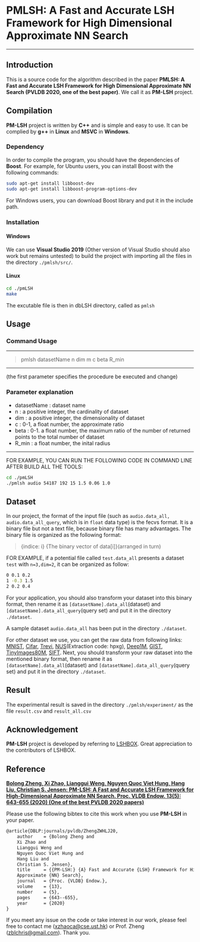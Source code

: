 # PMLSH: A Fast and Accurate LSH Framework for High Dimensional Approximate NN Search
-----------------------------------------------------------------------------------------------------------------
## Introduction
This is a source code for the algorithm described in the paper **PMLSH: A Fast and Accurate LSH Framework for High Dimensional Approximate NN Search (PVLDB 2020, one of the best paper)**. We call it as **PM-LSH** project.

## Compilation

**PM-LSH** project is written by **C++** and is simple and easy to use. It can be complied by **g++** in **Linux** and **MSVC** in **Windows**.

### Dependency

In order to compile the program, you should have the dependencies of **Boost**. For example, for Ubuntu users, you can install Boost with the following commands:
```bash
sudo apt-get install libboost-dev
sudo apt-get install libboost-program-options-dev
```
For Windows users, you can download Boost library and put it in the include path.


### Installation
#### Windows
We can use **Visual Studio 2019** (Other version of Visual Studio should also work but remains untested) to build the project with importing all the files in the directory `./pmlsh/src/`.

#### Linux
```bash
cd ./pmLSH
make
```
The excutable file is then in dbLSH directory, called as `pmlsh`

## Usage

### Command Usage

-------------------------------------------------------------------
> pmlsh datasetName n dim m c beta R_min
-------------------------------------------------------------------
(the first parameter specifies the procedure be executed and change)

### Parameter explanation

- datasetName  : dataset name
- n            : a positive integer, the cardinality of dataset
- dim          : a positive integer, the dimensionality of dataset
- c            : 0-1, a float number, the approximate ratio
- beta         : 0-1. a float number, the maximum ratio of the number of returned points to the total number of dataset   
- R_min        : a float number, the inital radius
-------------------------------------------------------------------

FOR EXAMPLE, YOU CAN RUN THE FOLLOWING CODE IN COMMAND LINE AFTER BUILD ALL THE TOOLS:

```bash
cd ./pmLSH
./pmlsh audio 54187 192 15 1.5 0.06 1.0
```

## Dataset

In our project, the format of the input file (such as `audio.data_all, audio.data_all_query`, which is in `float` data type) is the fecvs format. It is a binary file but not a text file, because binary file has many advantages. The binary file is organized as the following format:

>{indice: i} {The binary vector of data[i]}(arranged in turn)

FOR EXAMPLE, if a potential file called `test.data_all` presents a dataset `test` with `n=3,dim=2`, it can be organized as follow:
```bash
0 0.1 0.2
1 -0.3 1.5
2 0.2 0.4
```

For your application, you should also transform your dataset into this binary format, then rename it as `[datasetName].data_all`(dataset) and `[datasetName].data_all_query`(query set) and put it in the directory `./dataset`.

A sample dataset `audio.data_all` has been put in the directory `./dataset`.

For other dataset we use, you can get the raw data from following links: [MNIST](http://yann.lecun.com/exdb/mnist/index.html), [Cifar](http://www.cs.toronto.edu/~kriz/cifar.html), [Trevi](http://phototour.cs.washington.edu/patches/default.htm), [NUS](https://pan.baidu.com/share/init?surl=kVKfXFx)(Extraction code: hpxg), [Deep1M](https://www.cse.cuhk.edu.hk/systems/hash/gqr/dataset/deep1M.tar.gz), [GIST](http://corpus-texmex.irisa.fr/), [TinyImages80M](https://hyper.ai/tracker/download?torrent=6552), [SIFT](http://corpus-texmex.irisa.fr/). Next, you should transform your raw dataset into the mentioned binary format, then rename it as `[datasetName].data_all`(dataset) and `[datasetName].data_all_query`(query set) and put it in the directory `./dataset`.


## Result
The experimental result is saved in the directory `./pmlsh/experiment/` as the file
`result.csv` and `result_all.csv`


## Acknowledgement
**PM-LSH** project is developed by referring to [LSHBOX](https://github.com/RSIA-LIESMARS-WHU/LSHBOX). Great appreciation to the contributors of LSHBOX.

## Reference
**[Bolong Zheng, Xi Zhao, Lianggui Weng, Nguyen Quoc Viet Hung, Hang Liu, Christian S. Jensen: PM-LSH: A Fast and Accurate LSH Framework for High-Dimensional Approximate NN Search. Proc. VLDB Endow. 13(5): 643-655 (2020) (One of the best PVLDB 2020 papers)](http://www.vldb.org/pvldb/vol13/p643-zheng.pdf)**

Please use the following bibtex to cite this work when you use **PM-LSH** in your paper.

```tex
@article{DBLP:journals/pvldb/ZhengZWHLJ20,
	author    = {Bolong Zheng and
	Xi Zhao and
	Lianggui Weng and
	Nguyen Quoc Viet Hung and
	Hang Liu and
	Christian S. Jensen},
	title     = {{PM-LSH:} {A} Fast and Accurate {LSH} Framework for High-Dimensional
	Approximate {NN} Search},
	journal   = {Proc. {VLDB} Endow.},
	volume    = {13},
	number    = {5},
	pages     = {643--655},
	year      = {2020}
}
```

If you meet any issue on the code or take interest in our work, please feel free to contact me (xzhaoca@cse.ust.hk) or Prof. Zheng (zblchris@gmail.com). Thank you.
